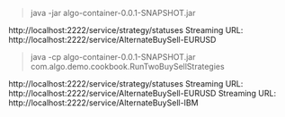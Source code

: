 
> java -jar algo-container-0.0.1-SNAPSHOT.jar

  http://localhost:2222/service/strategy/statuses
  Streaming URL: http://localhost:2222/service/AlternateBuySell-EURUSD 

> java -cp algo-container-0.0.1-SNAPSHOT.jar com.algo.demo.cookbook.RunTwoBuySellStrategies

  http://localhost:2222/service/strategy/statuses
  Streaming URL: http://localhost:2222/service/AlternateBuySell-EURUSD
  Streaming URL: http://localhost:2222/service/AlternateBuySell-IBM
 
